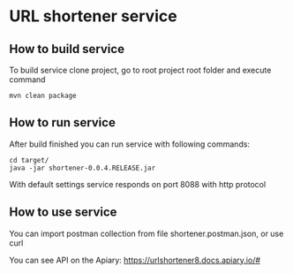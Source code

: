 # URL shortener service

## How to build service
To build service clone project, go to root project root folder and execute command
```
mvn clean package
```
## How to run service
After build finished you can run service with following commands:
```
cd target/
java -jar shortener-0.0.4.RELEASE.jar
```
With default settings service responds on port 8088 with http protocol

## How to use service
You can import postman collection from file shortener.postman.json, or use curl

You can see API on the Apiary: https://urlshortener8.docs.apiary.io/#